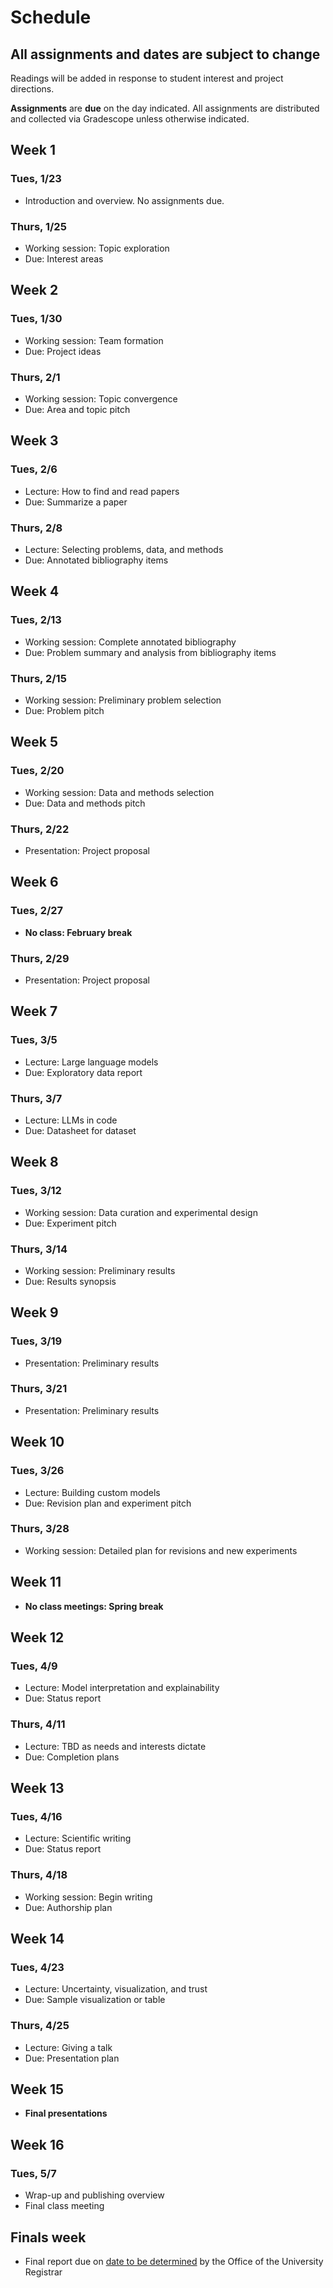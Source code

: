 # Schedule

## All assignments and dates are subject to change

Readings will be added in response to student interest and project directions. 

**Assignments** are **due** on the day indicated. All assignments are distributed and collected via Gradescope unless otherwise indicated.

## Week 1
### Tues, 1/23
* Introduction and overview. No assignments due.

### Thurs, 1/25
* Working session: Topic exploration
* Due: Interest areas

## Week 2
### Tues, 1/30
* Working session: Team formation
* Due: Project ideas

### Thurs, 2/1
* Working session: Topic convergence
* Due: Area and topic pitch

## Week 3
### Tues, 2/6
* Lecture: How to find and read papers
* Due: Summarize a paper

### Thurs, 2/8
* Lecture: Selecting problems, data, and methods
* Due: Annotated bibliography items

## Week 4
### Tues, 2/13
* Working session: Complete annotated bibliography
* Due: Problem summary and analysis from bibliography items

### Thurs, 2/15
* Working session: Preliminary problem selection
* Due: Problem pitch

## Week 5
### Tues, 2/20
* Working session: Data and methods selection
* Due: Data and methods pitch

### Thurs, 2/22
* Presentation: Project proposal

## Week 6
### Tues, 2/27
* **No class: February break**

### Thurs, 2/29
* Presentation: Project proposal

## Week 7
### Tues, 3/5
* Lecture: Large language models
* Due: Exploratory data report

### Thurs, 3/7
* Lecture: LLMs in code
* Due: Datasheet for dataset

## Week 8
### Tues, 3/12
* Working session: Data curation and experimental design
* Due: Experiment pitch

### Thurs, 3/14
* Working session: Preliminary results
* Due: Results synopsis

## Week 9
### Tues, 3/19
* Presentation: Preliminary results

### Thurs, 3/21
* Presentation: Preliminary results

## Week 10
### Tues, 3/26
* Lecture: Building custom models
* Due: Revision plan and experiment pitch

### Thurs, 3/28
* Working session: Detailed plan for revisions and new experiments

## Week 11
* **No class meetings: Spring break**

## Week 12
### Tues, 4/9
* Lecture: Model interpretation and explainability
* Due: Status report

### Thurs, 4/11
* Lecture: TBD as needs and interests dictate
* Due: Completion plans

## Week 13
### Tues, 4/16
* Lecture: Scientific writing
* Due: Status report

### Thurs, 4/18
* Working session: Begin writing
* Due: Authorship plan

## Week 14
### Tues, 4/23
* Lecture: Uncertainty, visualization, and trust
* Due: Sample visualization or table

### Thurs, 4/25
* Lecture: Giving a talk
* Due: Presentation plan

## Week 15
* **Final presentations**

## Week 16
### Tues, 5/7
* Wrap-up and publishing overview
* Final class meeting

## Finals week
* Final report due on [date to be determined](https://registrar.cornell.edu/exams/spring-final-exam-schedule) by the Office of the University Registrar
